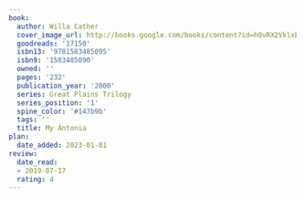 ```yaml
---
book:
  author: Willa Cather
  cover_image_url: http://books.google.com/books/content?id=hOvRX2VklxEC&printsec=frontcover&img=1&zoom=1&edge=curl&source=gbs_api
  goodreads: '17150'
  isbn13: '9781583485095'
  isbn9: '1583485090'
  owned: ''
  pages: '232'
  publication_year: '2000'
  series: Great Plains Trilogy
  series_position: '1'
  spine_color: '#147b9b'
  tags: ''
  title: My Ántonia
plan:
  date_added: 2023-01-01
review:
  date_read:
  - 2019-07-17
  rating: 4
---
```


